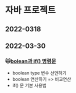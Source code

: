 # 자바 프로젝트
## 2022-0318

## 2022-03-30
### :cat:[bolean과 if() 명령문](https://github.com/itkezi/Biz_Javawork_2022_505/tree/master/Java_10_Varriable_06)
* boolean type 변수 선언하기
* boolean 연산하기 => 비교연산
* if() 문 기본 사용법